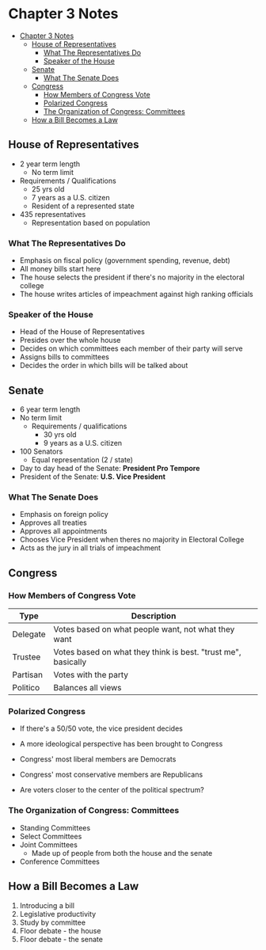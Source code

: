# Chapter 3 Notes

- [Chapter 3 Notes](#chapter-3-notes)
  - [House of Representatives](#house-of-representatives)
    - [What The Representatives Do](#what-the-representatives-do)
    - [Speaker of the House](#speaker-of-the-house)
  - [Senate](#senate)
    - [What The Senate Does](#what-the-senate-does)
  - [Congress](#congress)
    - [How Members of Congress Vote](#how-members-of-congress-vote)
    - [Polarized Congress](#polarized-congress)
    - [The Organization of Congress: Committees](#the-organization-of-congress-committees)
  - [How a Bill Becomes a Law](#how-a-bill-becomes-a-law)

## House of Representatives

- 2 year term length
  - No term limit
- Requirements / Qualifications
  - 25 yrs old
  - 7 years as a U.S. citizen
  - Resident of a represented state
- 435 representatives
  - Representation based on population

### What The Representatives Do

- Emphasis on fiscal policy (government spending, revenue, debt)
- All money bills start here
- The house selects the president if there's no majority in the electoral college
- The house writes articles of impeachment against high ranking officials

### Speaker of the House

- Head of the House of Representatives
- Presides over the whole house
- Decides on which committees each member of their party will serve
- Assigns bills to committees
- Decides the order in which bills will be talked about

## Senate

- 6 year term length
- No term limit
  - Requirements / qualifications
    - 30 yrs old
    - 9 years as a U.S. citizen
- 100 Senators
  - Equal representation (2 / state)
- Day to day head of the Senate: **President Pro Tempore**
- President of the Senate: **U.S. Vice President**

### What The Senate Does

- Emphasis on foreign policy
- Approves all treaties
- Approves all appointments
- Chooses Vice President when theres no majority in Electoral College
- Acts as the jury in all trials of impeachment

## Congress

### How Members of Congress Vote

| Type     | Description                                                   |
| -------- | ------------------------------------------------------------- |
| Delegate | Votes based on what people want, not what they want           |
| Trustee  | Votes based on what they think is best. "trust me", basically |
| Partisan | Votes with the party                                          |
| Politico | Balances all views                                            |

### Polarized Congress

- If there's a 50/50 vote, the vice president decides

- A more ideological perspective has been brought to Congress
- Congress' most liberal members are Democrats
- Congress' most conservative members are Republicans
- Are voters closer to the center of the political spectrum?

### The Organization of Congress: Committees

- Standing Committees
- Select Committees
- Joint Committees
  - Made up of people from both the house and the senate
- Conference Committees

## How a Bill Becomes a Law

1. Introducing a bill
2. Legislative productivity
3. Study by committee
4. Floor debate - the house
5. Floor debate - the senate
